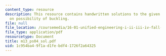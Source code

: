```yaml
---
content_type: resource
description: This resource contains handwritten solutions to the given problem set
  on possibility of buckling.
file: null
file_location: /coursemedia/16-01-unified-engineering-i-ii-iii-iv-fall-2005-spring-2006/1c954ba49f1ad1febdf41726f2a64325_m13_ps04_sol.pdf
file_type: application/pdf
resourcetype: Document
title: m13_ps04_sol.pdf
uid: 1c954ba4-9f1a-d1fe-bdf4-1726f2a64325
---
```

